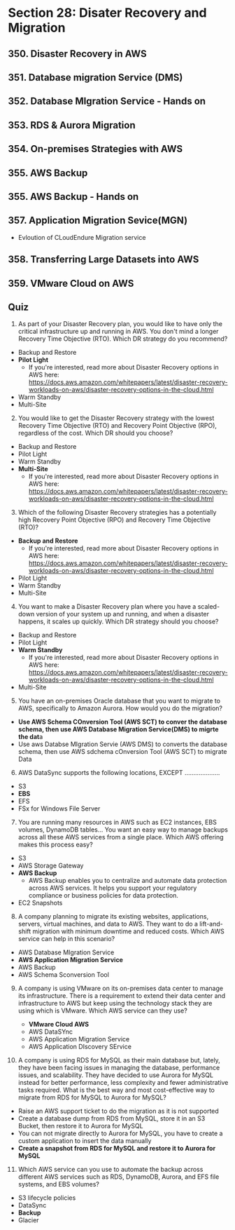 # Section 28: Disater Recovery and Migration
## 350. Disaster Recovery in AWS
## 351. Database migration Service (DMS)
## 352. Database MIgration Service - Hands on
## 353. RDS & Aurora Migration
## 354. On-premises Strategies with AWS 
## 355. AWS Backup
## 355. AWS Backup - Hands on
## 357. Application Migration Sevice(MGN)
- Evloution of CLoudEndure Migration service
## 358. Transferring Large Datasets into AWS
## 359. VMware Cloud on AWS
## Quiz
1. As part of your Disaster Recovery plan, you would like to have only the critical infrastructure up and running in AWS. You don't mind a longer Recovery Time Objective (RTO). Which DR strategy do you recommend?
- Backup and Restore
- **Pilot Light**
  - If you're interested, read more about Disaster Recovery options in AWS here: https://docs.aws.amazon.com/whitepapers/latest/disaster-recovery-workloads-on-aws/disaster-recovery-options-in-the-cloud.html
- Warm Standby
- Multi-Site

2. You would like to get the Disaster Recovery strategy with the lowest Recovery Time Objective (RTO) and Recovery Point Objective (RPO), regardless of the cost. Which DR should you choose?
- Backup and Restore
- Pilot Light
- Warm Standby
- **Multi-Site**
  - If you're interested, read more about Disaster Recovery options in AWS here: https://docs.aws.amazon.com/whitepapers/latest/disaster-recovery-workloads-on-aws/disaster-recovery-options-in-the-cloud.html

3. Which of the following Disaster Recovery strategies has a potentially high Recovery Point Objective (RPO) and Recovery Time Objective (RTO)?
- **Backup and Restore**
  - If you're interested, read more about Disaster Recovery options in AWS here: https://docs.aws.amazon.com/whitepapers/latest/disaster-recovery-workloads-on-aws/disaster-recovery-options-in-the-cloud.html
- Pilot Light
- Warm Standby
- Multi-Site

4. You want to make a Disaster Recovery plan where you have a scaled-down version of your system up and running, and when a disaster happens, it scales up quickly. Which DR strategy should you choose?
- Backup and Restore
- Pilot Light
- **Warm Standby**
  - If you're interested, read more about Disaster Recovery options in AWS here: https://docs.aws.amazon.com/whitepapers/latest/disaster-recovery-workloads-on-aws/disaster-recovery-options-in-the-cloud.html
- Multi-Site

5. You have an on-premises Oracle database that you want to migrate to AWS, specifically to Amazon Aurora. How would you do the migration?
- **Use AWS Schema COnversion Tool (AWS SCT) to conver the database schema, then use AWS Database Migration Service(DMS) to migrte the dat**a
- Use aws Databse MIgration Servie (AWS DMS) to converts the database schema, then use AWS sdchema cOnversion Tool (AWS SCT) to migrate Data

6. AWS DataSync supports the following locations, EXCEPT ....................
- S3
- **EBS**
- EFS
- FSx for Windows File Server

7. You are running many resources in AWS such as EC2 instances, EBS volumes, DynamoDB tables... You want an easy way to manage backups across all these AWS services from a single place. Which AWS offering makes this process easy?
- S3
- AWS Storage Gateway
- **AWS Backup**
  - AWS Backup enables you to centralize and automate data protection across AWS services. It helps you support your regulatory compliance or business policies for data protection.
- EC2 Snapshots

8. A company planning to migrate its existing websites, applications, servers, virtual machines, and data to AWS. They want to do a lift-and-shift migration with minimum downtime and reduced costs. Which AWS service can help in this scenario?
- AWS Database MIgration Service
- **AWS Application Migration Service**
- AWS Backup
- AWS Schema Sconversion Tool

9. A company is using VMware on its on-premises data center to manage its infrastructure. There is a requirement to extend their data center and infrastructure to AWS but keep using the technology stack they are using which is VMware. Which AWS service can they use?
   - **VMware Cloud AWS**
   - AWS DataSYnc
   - AWS Application Migration Service
   - AWS Application DIscovery SErvice

  10. A company is using RDS for MySQL as their main database but, lately, they have been facing issues in managing the database, performance issues, and scalability. They have decided to use Aurora for MySQL instead for better performance, less complexity and fewer administrative tasks required. What is the best way and most cost-effective way to migrate from RDS for MySQL to Aurora for MySQL?
- Raise an AWS support ticket to do the migration as it is not supported
- Create a database dump from RDS from MySQL, store it in an S3 Bucket, then restore it to Aurora for MySQL
- You can not migrate directly to Aurora for MySQL, you have to create a custom application to insert the data manually
- **Create a snapshot from RDS for MySQL and restore it to Aurora for MySQL**

11. Which AWS service can you use to automate the backup across different AWS services such as RDS, DynamoDB, Aurora, and EFS file systems, and EBS volumes?
- S3 lifecycle policies
- DataSync
- **Backup**
- Glacier
